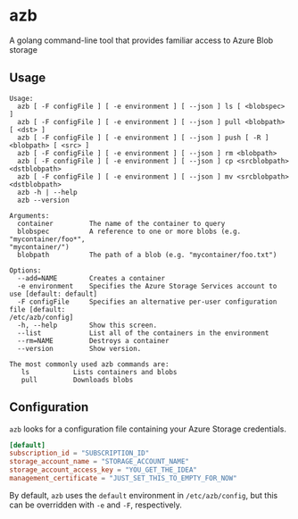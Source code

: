 azb
===

A golang command-line tool that provides familiar access to Azure Blob storage

## Usage

```
Usage:
  azb [ -F configFile ] [ -e environment ] [ --json ] ls [ <blobspec> ] 
  azb [ -F configFile ] [ -e environment ] [ --json ] pull <blobpath> [ <dst> ]
  azb [ -F configFile ] [ -e environment ] [ --json ] push [ -R ] <blobpath> [ <src> ]
  azb [ -F configFile ] [ -e environment ] [ --json ] rm <blobpath>
  azb [ -F configFile ] [ -e environment ] [ --json ] cp <srcblobpath> <dstblobpath>
  azb [ -F configFile ] [ -e environment ] [ --json ] mv <srcblobpath> <dstblobpath>
  azb -h | --help
  azb --version

Arguments:
  container     	The name of the container to query
  blobspec      	A reference to one or more blobs (e.g. "mycontainer/foo*", 
"mycontainer/")
  blobpath			The path of a blob (e.g. "mycontainer/foo.txt")

Options:
  --add=NAME    	Creates a container
  -e environment    Specifies the Azure Storage Services account to use [default: default]
  -F configFile  	Specifies an alternative per-user configuration file [default: 
/etc/azb/config]
  -h, --help     	Show this screen.
  --list        	List all of the containers in the environment
  --rm=NAME     	Destroys a container
  --version     	Show version.

The most commonly used azb commands are:
   ls         	Lists containers and blobs
   pull         Downloads blobs
```

## Configuration

`azb` looks for a configuration file containing your Azure Storage credentials.

```TOML
[default]
subscription_id = "SUBSCRIPTION_ID"
storage_account_name = "STORAGE_ACCOUNT_NAME"
storage_account_access_key = "YOU_GET_THE_IDEA"
management_certificate = "JUST_SET_THIS_TO_EMPTY_FOR_NOW"
```

By default, `azb` uses the `default` environment in `/etc/azb/config`, but this can be 
overridden with `-e` and `-F`, respectively.

